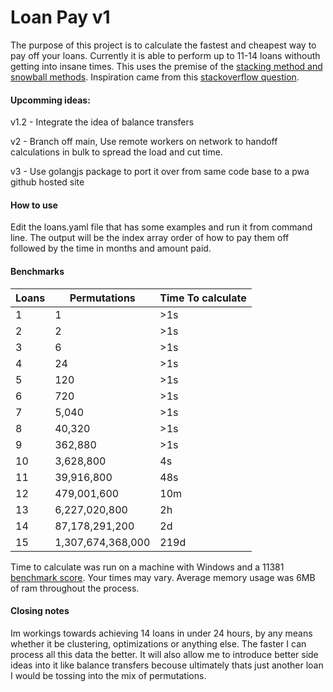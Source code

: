 
# Loan Pay v1

The purpose of this project is to calculate the fastest and cheapest way to pay off your loans. Currently it is able to perform up to 11-14 loans withouth getting into insane times. This uses the premise of the [stacking method and snowball methods](https://www.thebalance.com/debt-snowball-vs-debt-stacking-453633). Inspiration came from this [stackoverflow question](https://money.stackexchange.com/questions/85187/algorithm-for-multiple-debt-payoff-to-minimize-time-in-debt).

#### Upcomming ideas:

v1.2 - Integrate the idea of balance transfers

v2 - Branch off main, Use remote workers on network to handoff calculations in bulk to spread the load and cut time.

v3 - Use golangjs package to port it over from same code base to a pwa github hosted site

#### How to use

Edit the loans.yaml file that has some examples and run it from command line. The output will be the index array order of how to pay them off followed by the time in months and amount paid.


#### Benchmarks

Loans | Permutations | Time To calculate
-- | -- | --
1  | 1 | >1s
2  | 2 | >1s
3  | 6 | >1s
4  | 24 | >1s
5  | 120 | >1s
6  | 720 | >1s
7  | 5,040 | >1s
8  | 40,320 | >1s
9  | 362,880 | >1s
10 | 3,628,800 | 4s
11 | 39,916,800 | 48s
12 | 479,001,600 | 10m
13 | 6,227,020,800 | 2h
14 | 87,178,291,200 | 2d
15 | 1,307,674,368,000 | 219d

Time to calculate was run on a machine with Windows and a 11381 [benchmark score](https://www.cpubenchmark.net/). Your times may vary. Average memory usage was 6MB of ram throughout the process. 

#### Closing notes

Im workings towards achieving 14 loans in under 24 hours, by any means whether it be clustering, optimizations or anything else. The faster I can process all this data the better. It will also allow me to introduce better side ideas into it like balance transfers becouse ultimately thats just another loan I would be tossing into the mix of permutations.
